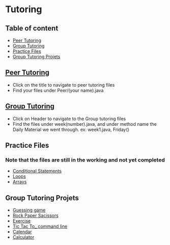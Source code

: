 # Tutoring

## Table of content 
- [Peer Tutoring](#Peer-Tutoring)
- [Group Tutoring](#Group-Tutoring)
- [Practice Files](#Practice-Files)
- [Group Tutoring Projets](#Group-Tutoring-Projets)
  
## [Peer Tutoring](https://github.com/REAPERali00/Tutoring/tree/main/Tutoring/src/Peer)
- Click on the title to navigate to peer tutoring files 
- Find your files under Peer/(your name).java

## [Group Tutoring](https://github.com/REAPERali00/Tutoring/tree/main/Tutoring/src/Weekly)
- Click on Header to navigate to the Group tutoring files 
- Find the files under week(number).java, and under method name the Daily Material we went through. ex: week1.java, Friday()

## Practice Files
### Note that the files are still in the working and not yet completed
- [Conditional Statements](https://github.com/REAPERali00/Tutoring/blob/main/Tutoring/src/Practice/Conditional_statments.java)
- [Loops](https://github.com/REAPERali00/Tutoring/blob/main/Tutoring/src/Practice/Loops.java)
- [Arrays](https://github.com/REAPERali00/Tutoring/blob/main/Tutoring/src/Practice/Array_practice.java)

## Group Tutoring Projets
- [Guessing game](https://github.com/REAPERali00/Tutoring/blob/main/Tutoring/src/Weekly/Guessing_Game.java)
- [Rock Paper Sacissors](https://github.com/REAPERali00/Tutoring/blob/main/Tutoring/src/Weekly/RPS.java)
- [Exercise](https://github.com/REAPERali00/Tutoring/blob/main/Tutoring/src/Exercise/Exercise.java)
- [Tic Tac To_ command line](https://github.com/REAPERali00/Tutoring/blob/main/Tutoring/src/TicTacToe/TicTacToe.java)
- [Calendar](https://github.com/REAPERali00/Tutoring/tree/main/Tutoring/src/Calendar)
- [Calculator](https://github.com/REAPERali00/Tutoring/blob/main/Tutoring/src/Calculator/Calculator.java)

